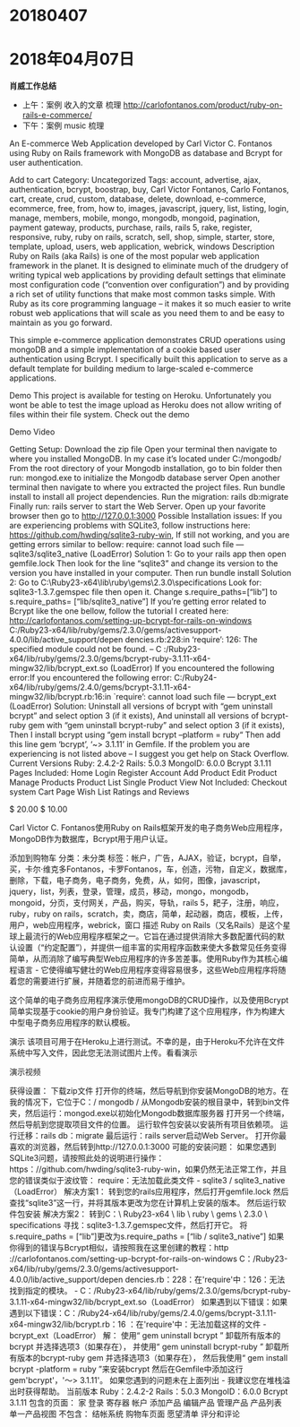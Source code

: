# 20180407

# 2018年04月07日
**肖威工作总结**
- 上午：案例 收入的文章 梳理
http://carlofontanos.com/product/ruby-on-rails-e-commerce/
- 下午：案例 music 梳理


An E-commerce Web Application developed by Carl Victor C. Fontanos using Ruby on Rails framework with MongoDB as database and Bcrypt for user authentication.

Add to cart
Category: Uncategorized Tags: account, advertise, ajax, authentication, bcrypt, boostrap, buy, Carl Victor Fontanos, Carlo Fontanos, cart, create, crud, custom, database, delete, download, e-commerce, ecommerce, free, from, how to, images, javascript, jquery, list, listing, login, manage, members, mobile, mongo, mongodb, mongoid, pagination, payment gateway, products, purchase, rails, rails 5, rake, register, responsive, ruby, ruby on rails, scratch, sell, shop, simple, starter, store, template, upload, users, web application, webrick, windows
Description
Ruby on Rails (aka Rails) is one of the most popular web application framework in the planet. It is designed to eliminate much of the drudgery of writing typical web applications by providing default settings that eliminate most configuration code (“convention over configuration”) and by providing a rich set of utility functions that make most common tasks simple. With Ruby as its core programming language – it makes it so much easier to write robust web applications that will scale as you need them to and be easy to maintain as you go forward.

This simple e-commerce application demonstrates CRUD operations using mongoDB and a simple implementation of a cookie based user authentication using Bcrypt. I specifically built this application to serve as a default template for building medium to large-scaled e-commerce applications.

Demo
This project is available for testing on Heroku. Unfortunately you wont be able to test the image upload as Heroku does not allow writing of files within their file system. Check out the demo

Demo Video


Getting Setup:
Download the zip file
Open your terminal then navigate to where you installed MongoDB. In my case it’s located under C:/mongodb/
From the root directory of your Mongodb installation, go to bin folder then run: mongod.exe to initialize the Mongodb database server
Open another terminal then navigate to where you extracted the project files.
Run bundle install to install all project dependencies.
Run the migration: rails db:migrate
Finally run: rails server to start the Web Server.
Open up your favorite browser then go to http://127.0.0.1:3000
Possible Installation issues:
If you are experiencing problems with SQLite3, follow instructions here: https://github.com/hwding/sqlite3-ruby-win, If still not working, and you are getting errors similar to bellow:
require: cannot load such file — sqlite3/sqlite3_native (LoadError)
Solution 1:
Go to your rails app then open gemfile.lock
Then look for the line “sqlite3” and change its version to the version you have installed in your computer.
Then run bundle install
Solution 2:
Go to C:\Ruby23-x64\lib\ruby\gems\2.3.0\specifications
Look for: sqlite3-1.3.7.gemspec file then open it.
Change s.require_paths=[“lib”] to s.require_paths= [“lib/sqlite3_native”]
If you’re getting error related to Bcrypt like the one bellow, follow the tutorial I created here: http://carlofontanos.com/setting-up-bcrypt-for-rails-on-windows
C:/Ruby23-x64/lib/ruby/gems/2.3.0/gems/activesupport-4.0.0/lib/active_support/depen dencies.rb:228:in ‘require’: 126: The specified module could not be found. – C :/Ruby23-x64/lib/ruby/gems/2.3.0/gems/bcrypt-ruby-3.1.11-x64-mingw32/lib/bcrypt_ext.so (LoadError)
If you encountered the following error:If you encountered the following error: C:/Ruby24-x64/lib/ruby/gems/2.4.0/gems/bcrypt-3.1.11-x64-mingw32/lib/bcrypt.rb:16:in `require’:  cannot load such file — bcrypt_ext (LoadError)
Solution:
Uninstall all versions of bcrypt with “gem uninstall bcrypt” and select option 3 (if it exists),
And uninstall all versions of bcrypt-ruby gem with “gem uninstall bcrypt-ruby” and select option 3 (if it exists),
Then I install bcrypt using “gem install bcrypt –platform = ruby“
Then add this line gem ‘bcrypt’, ‘~> 3.1.11’ in Gemfile.
If the problem you are experiencing is not listed above – I suggest you get help on Stack Overflow.
Current Versions
Ruby:  2.4.2-2
Rails: 5.0.3
MongoID: 6.0.0
Bcrypt 3.1.11
Pages Included:
Home
Login
Register
Account
Add Product
Edit Product
Manage Products
Product List
Single Product View
Not Included:
Checkout system
Cart Page
Wish List
Ratings and Reviews

$ 20.00 $ 10.00

Carl Victor C. Fontanos使用Ruby on Rails框架开发的电子商务Web应用程序，MongoDB作为数据库，Bcrypt用于用户认证。

添加到购物车
分类：未分类 标签：帐户，广告，AJAX，验证，bcrypt，自举，买，卡尔·维克多Fontanos，卡罗Fontanos，车，创造，污物，自定义，数据库，删除，下载，电子商务，电子商务，免费，从，如何，图像，javascript，jquery，list，列表，登录，管理，成员，移动，mongo，mongodb，mongoid，分页，支付网关，产品，购买，导轨，rails 5，耙子，注册，响应，ruby，ruby on rails，scratch，卖，商店，简单，起动器，商店，模板，上传，用户，web应用程序，webrick，窗口
描述
Ruby on Rails（又名Rails）是这个星球上最流行的Web应用程序框架之一。它旨在通过提供消除大多数配置代码的默认设置（“约定配置”），并提供一组丰富的实用程序函数来使大多数常见任务变得简单，从而消除了编写典型Web应用程序的许多苦差事。使用Ruby作为其核心编程语言 - 它使得编写健壮的Web应用程序变得容易很多，这些Web应用程序将随着您的需要进行扩展，并随着您的前进而易于维护。

这个简单的电子商务应用程序演示使用mongoDB的CRUD操作，以及使用Bcrypt简单实现基于cookie的用户身份验证。我专门构建了这个应用程序，作为构建大中型电子商务应用程序的默认模板。

演示
该项目可用于在Heroku上进行测试。不幸的是，由于Heroku不允许在文件系统中写入文件，因此您无法测试图片上传。看看演示

演示视频


获得设置：
下载zip文件
打开你的终端，然后导航到你安装MongoDB的地方。在我的情况下，它位于C：/ mongodb /
从Mongodb安装的根目录中，转到bin文件夹，然后运行：mongod.exe以初始化Mongodb数据库服务器
打开另一个终端，然后导航到您提取项目文件的位置。
运行软件包安装以安装所有项目依赖项。
运行迁移：rails db：migrate
最后运行：rails server启动Web Server。
打开你最喜欢的浏览器，然后转到http://127.0.0.1:3000
可能的安装问题：
如果您遇到SQLite3问题，请按照此处的说明进行操作：https：//github.com/hwding/sqlite3-ruby-win，如果仍然无法正常工作，并且您的错误类似于波纹管：
require：无法加载此类文件 - sqlite3 / sqlite3_native（LoadError）
解决方案1：
转到您的rails应用程序，然后打开gemfile.lock
然后查找“sqlite3”这一行，并将其版本更改为您在计算机上安装的版本。
然后运行软件包安装
解决方案2：
转到C：\ Ruby23-x64 \ lib \ ruby​​ \ gems \ 2.3.0 \ specifications
寻找：sqlite3-1.3.7.gemspec文件，然后打开它。
将s.require_paths = [“lib”]更改为s.require_paths = [“lib / sqlite3_native”]
如果你得到的错误与Bcrypt相似，请按照我在这里创建的教程：http ://carlofontanos.com/setting-up-bcrypt-for-rails-on-windows
C：/Ruby23-x64/lib/ruby/gems/2.3.0/gems/activesupport-4.0.0/lib/active_support/depen dencies.rb：228：在'require'中：126：无法找到指定的模块。 - C：/Ruby23-x64/lib/ruby/gems/2.3.0/gems/bcrypt-ruby-3.1.11-x64-mingw32/lib/bcrypt_ext.so（LoadError）
如果遇到以下错误：如果遇到以下错误：C：/Ruby24-x64/lib/ruby/gems/2.4.0/gems/bcrypt-3.1.11-x64-mingw32/lib/bcrypt.rb：16 ：在'require'中：无法加载这样的文件 - bcrypt_ext（LoadError）
解：
使用“ gem uninstall bcrypt ” 卸载所有版本的bcrypt 并选择选项3（如果存在），
并使用“ gem uninstall bcrypt-ruby ” 卸载所有版本的bcrypt-ruby gem 并选择选项3（如果存在），
然后我使用“ gem install bcrypt -platform = ruby ”来安装bcrypt
然后在Gemfile中添加这行gem'bcrypt'，'〜> 3.1.11'。
如果您遇到的问题未在上面列出 - 我建议您在堆栈溢出时获得帮助。
当前版本
Ruby：2.4.2-2
Rails：5.0.3
MongoID：6.0.0
Bcrypt 3.1.11
包含的页面：
家
登录
寄存器
帐户
添加产品
编辑产品
管理产品
产品列表
单一产品视图
不包含：
结帐系统
购物车页面
愿望清单
评分和评论
